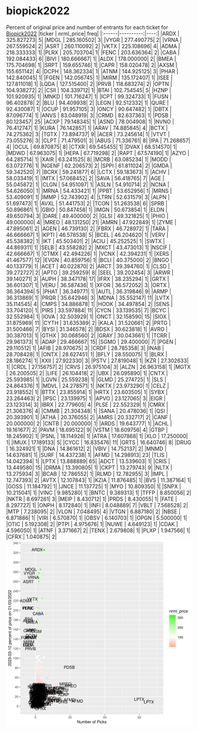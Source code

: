 # biopick2022
Percent of original price and number of entrants for each ticket for [Biopick2022](https://twitter.com/hashtag/Biopick2022)
|ticker | nrml_price| freq|
|:------|----------:|----:|
|ARDX   | 325.827273|    5|
|MDGL   | 285.160502|    3|
|VYGR   | 277.490775|    2|
|VRNA   | 267.559524|    2|
|ASRT   | 260.110092|    2|
|VKTX   | 225.108696|    4|
|ADMA   | 218.333333|    1|
|PLRX   | 205.703704|    1|
|FENC   | 203.636364|    2|
|CABA   | 192.084433|    6|
|BIVI   | 180.666667|    1|
|ALDX   | 178.000000|    2|
|BMEA   | 175.704698|    1|
|SRPT   | 159.655746|    1|
|CAPR   | 158.020478|    2|
|AXSM   | 155.651142|    4|
|DCPH   | 148.362334|    1|
|ATNM   | 144.925125|    3|
|PHAR   | 142.840045|    1|
|FGEN   | 142.056745|    1|
|MIRM   | 135.172407|    1|
|ISEE   | 127.811018|    1|
|LQDA   | 127.515400|    2|
|PRVB   | 118.683274|    2|
|OPTN   | 104.938272|    2|
|CSII   | 104.339712|    1|
|BTAI   | 102.754545|    5|
|HZNP   | 101.920935|    1|
|MNKD   | 101.716247|    1|
|ICPT   |  99.324733|    1|
|FUSN   |  96.402878|    2|
|BLU    |  94.409938|    2|
|LEGN   |  92.512332|    1|
|QURE   |  92.430087|    1|
|OCUP   |  91.957105|    3|
|ONCY   |  90.647482|    1|
|DBTX   |  87.096774|    1|
|ANVS   |  83.048919|    3|
|CRMD   |  82.637363|    1|
|PDSB   |  80.123457|   25|
|ACXP   |  79.148345|    1|
|ASND   |  78.004908|    1|
|NVNO   |  76.412747|    1|
|KURA   |  76.142857|    1|
|ARAV   |  74.885845|    4|
|BCTX   |  74.275362|    3|
|TGTX   |  73.894737|    9|
|ACER   |  73.245614|    1|
|VTVT   |  73.055276|    3|
|CLPT   |  71.479501|    3|
|ABUS   |  71.336761|    8|
|IPA    |  71.268657|    4|
|OCUL   |  69.870875|    8|
|CTXR   |  69.545455|    1|
|DVAX   |  68.514570|    1|
|MDWD   |  67.963075|    1|
|HEPA   |  67.719298|    2|
|RAPT   |  67.574190|    1|
|AZYO   |  64.285714|    1|
|XAIR   |  63.241525|    8|
|MCRB   |  63.085234|    1|
|MODD   |  63.072776|    1|
|NGENF  |  62.206573|    2|
|SPPI   |  61.811024|    2|
|GMDA   |  59.342520|    7|
|BCRX   |  59.241877|    6|
|LCTX   |  59.183673|    1|
|ACHV   |  58.033419|    1|
|IMTX   |  57.068452|    2|
|SAVA   |  56.418765|    7|
|AGE    |  55.045872|    1|
|CLGN   |  54.951097|    1|
|ASLN   |  54.910714|    2|
|NCNA   |  54.626050|    1|
|MRNA   |  54.433421|    1|
|PPBT   |  53.652956|    1|
|MRNS   |  53.409091|    1|
|IMMP   |  52.743902|    4|
|LTRN   |  52.631579|    3|
|ALPN   |  51.697473|    1|
|AVXL   |  51.441753|    2|
|TCON   |  51.263538|    6|
|SPRB   |  50.896861|    1|
|GBIO   |  50.847458|    1|
|IMGN   |  50.673854|    1|
|ELDN   |  49.650794|    3|
|DARE   |  49.400000|    2|
|GLSI   |  49.321825|    1|
|PHIO   |  49.000000|    4|
|MREO   |  48.131250|   21|
|AMRN   |  47.922849|    1|
|ZYME   |  47.895061|    2|
|AGEN   |  46.739130|    2|
|FBRX   |  46.728972|    1|
|TARA   |  46.666667|    1|
|KPTI   |  46.578538|    5|
|BCEL   |  46.204620|    1|
|VERV   |  45.538382|    1|
|IKT    |  45.503401|    2|
|ACIU   |  45.252525|    1|
|SWTX   |  44.869311|    1|
|SELB   |  43.558282|    2|
|MXCT   |  43.473013|    1|
|NSCIF  |  42.666667|    1|
|CTMX   |  42.494226|    1|
|VCNX   |  42.394231|    1|
|XERS   |  41.467577|   12|
|EVGN   |  40.859756|    1|
|BCLI   |  40.375000|    2|
|BNGO   |  40.133779|    1|
|ACET   |  40.022870|    2|
|ARCT   |  39.394760|    1|
|CLSD   |  39.272727|    2|
|APTO   |  39.259259|    8|
|SEEL   |  39.202454|    3|
|ARWR   |  39.140271|    3|
|AUPH   |  38.347178|   17|
|IFRX   |  38.235294|    1|
|GRTX   |  36.601307|    1|
|VERU   |  36.587436|    1|
|XFOR   |  36.572052|    3|
|ORTX   |  36.364394|    5|
|PHAT   |  36.349771|    1|
|AUTL   |  36.319846|    9|
|ARMP   |  36.313869|    1|
|PRQR   |  35.642946|    3|
|MDNA   |  35.552147|   11|
|LVTX   |  35.114545|    4|
|CMPS   |  34.886878|    1|
|HOOK   |  34.497854|    2|
|SENS   |  33.704120|    1|
|PIRS   |  33.597884|   11|
|CYCN   |  33.139535|    7|
|BCYC   |  32.552984|    1|
|IOVA   |  32.503929|    1|
|ONCT   |  32.158590|   15|
|SIOX   |  31.875969|   11|
|CYTH   |  31.635389|    2|
|KALA   |  31.520661|    2|
|PRTG   |  31.500466|    7|
|BYSI   |  31.346578|    2|
|BDSX   |  30.623818|    1|
|AVRO   |  30.387013|    1|
|GTHX   |  30.068560|    2|
|GRAY   |  30.043661|    1|
|TCRR   |  29.961373|    1|
|ADAP   |  29.466667|   15|
|SGMO   |  29.400000|    7|
|PGEN   |  29.110512|    1|
|AFIB   |  28.970675|    3|
|CRDF   |  28.785358|    3|
|INAB   |  28.708428|    1|
|ONTX   |  28.627451|    1|
|BFLY   |  28.550075|    1|
|BLRX   |  28.186274|    1|
|XXII   |  27.922330|    3|
|PSTV   |  27.819048|    1|
|KZR    |  27.302633|    1|
|CRDL   |  27.156757|    2|
|CRVS   |  26.975104|    3|
|ALZN   |  26.963158|    1|
|MGTX   |  26.200505|    2|
|LIFE   |  26.104418|    2|
|UBX    |  26.095890|    1|
|CNTX   |  25.593985|    1|
|LGVN   |  25.559238|    1|
|GLMD   |  25.274725|    1|
|SLS    |  24.864376|    1|
|MDVL   |  24.278571|    1|
|NKTX   |  23.973290|    1|
|CELZ   |  23.918552|    1|
|BTTX   |  23.855914|    1|
|HRTX   |  23.603505|    1|
|SYBX   |  23.264463|    2|
|IPSC   |  23.139975|    1|
|APVO   |  23.127065|    3|
|EIGR   |  23.123314|    3|
|IBRX   |  22.779605|    4|
|PLSE   |  22.552329|    1|
|CMRX   |  21.306376|    4|
|CMMB   |  21.304348|    1|
|SANA   |  20.478036|    1|
|QSI    |  20.393901|    1|
|ATHA   |  20.376055|    2|
|AMRS   |  20.332717|    2|
|CANF   |  20.000000|    2|
|CNTB   |  20.000000|    1|
|ARDS   |  19.643777|    1|
|ACHL   |  19.161677|    2|
|PAVM   |  18.695122|    9|
|VSTM   |  18.609756|    4|
|GTBP   |  18.245902|    1|
|PSNL   |  18.114926|    1|
|ATRA   |  17.607868|    1|
|XLO    |  17.250000|    1|
|IMUX   |  17.189133|    5|
|CYCC   |  16.835476|   11|
|GRTS   |  16.640746|    8|
|DRUG   |  16.324921|    1|
|DNA    |  14.861612|    2|
|VBIV   |  14.752137|    2|
|MNMD   |  14.637681|    1|
|SURF   |  14.437238|    1|
|AFMD   |  14.298913|   23|
|TLIS   |  14.042394|    1|
|LPTX   |  13.888889|   65|
|ADCT   |  13.539603|    1|
|CRIS   |  13.449580|   15|
|DRMA   |  13.390805|    1|
|CKPT   |  13.279743|    9|
|NLTX   |  13.275934|    3|
|BCAB   |  12.786552|    1|
|RLMD   |  12.782955|    3|
|IMPL   |  12.747393|    2|
|AVTX   |  12.107843|    1|
|KZIA   |  11.876485|    1|
|BVS    |  11.387164|    1|
|GOSS   |  11.184792|    1|
|JNCE   |  11.137725|    1|
|MYO    |  10.809350|    1|
|SNPX   |  10.215041|    1|
|VINC   |   9.985280|    1|
|BNTC   |   9.389313|    1|
|TFFP   |   8.850056|    2|
|NKTR   |   8.697261|    3|
|MEIP   |   8.430712|    1|
|PRDS   |   8.430055|    1|
|FATE   |   8.297727|    1|
|ONPH   |   8.172840|    1|
|INFI   |   8.048889|    7|
|VBLT   |   7.568528|    2|
|MTP    |   7.238095|    2|
|VLON   |   7.048495|    4|
|VTGN   |   6.887180|    2|
|NBSE   |   6.871886|    1|
|VIRI   |   6.570870|    1|
|OBSV   |   6.140703|    1|
|OPGN   |   5.500000|    1|
|OTIC   |   5.192308|    2|
|PTPI   |   4.975676|    1|
|NUWE   |   4.649123|    1|
|CDAK   |   4.596050|    1|
|ATNF   |   3.371667|    2|
|TENX   |   2.679808|    1|
|PLXP   |   1.947566|    1|
|CFRX   |   1.040875|    2|
![retvspicks](biopicks.png?raw=true)
